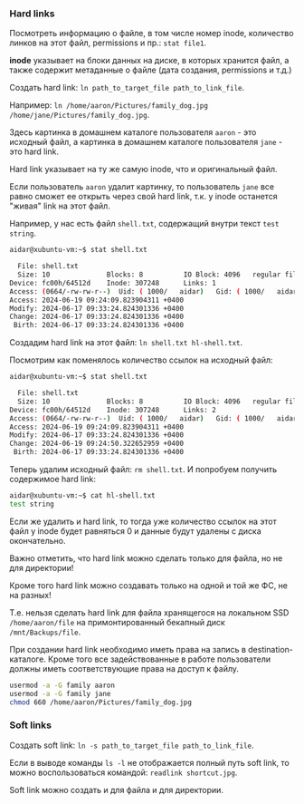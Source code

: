 ### Hard links

Посмотреть информацию о файле, в том числе номер inode, количество линков на этот файл, permissions и пр.: `stat file1`.

**inode** указывает на блоки данных на диске, в которых хранится файл, а также содержит метаданные о файле (дата создания, permissions и т.д.)

Создать hard link: `ln path_to_target_file path_to_link_file`.

Например: `ln /home/aaron/Pictures/family_dog.jpg /home/jane/Pictures/family_dog.jpg`.

Здесь картинка в домашнем каталоге пользователя `aaron` - это исходный файл, а картинка в домашнем каталоге пользователя `jane` - это hard link.

Hard link указывает на ту же самую inode, что и оригинальный файл.

Если пользователь `aaron` удалит картинку, то пользователь `jane` все равно сможет ее открыть через свой hard link, т.к. у inode останется "живая" link на этот файл.

Например, у нас есть файл `shell.txt`, содержащий внутри текст `test string`.

```bash
aidar@xubuntu-vm:~$ stat shell.txt

  File: shell.txt
  Size: 10              Blocks: 8          IO Block: 4096   regular file
Device: fc00h/64512d    Inode: 307248      Links: 1
Access: (0664/-rw-rw-r--)  Uid: ( 1000/   aidar)   Gid: ( 1000/   aidar)
Access: 2024-06-19 09:24:09.823904311 +0400
Modify: 2024-06-17 09:33:24.824301336 +0400
Change: 2024-06-17 09:33:24.824301336 +0400
 Birth: 2024-06-17 09:33:24.824301336 +0400
```

Создадим hard link на этот файл: `ln shell.txt hl-shell.txt`.

Посмотрим как поменялось количество ссылок на исходный файл:

```bash
aidar@xubuntu-vm:~$ stat shell.txt

  File: shell.txt
  Size: 10              Blocks: 8          IO Block: 4096   regular file
Device: fc00h/64512d    Inode: 307248      Links: 2
Access: (0664/-rw-rw-r--)  Uid: ( 1000/   aidar)   Gid: ( 1000/   aidar)
Access: 2024-06-19 09:24:09.823904311 +0400
Modify: 2024-06-17 09:33:24.824301336 +0400
Change: 2024-06-19 09:24:50.322652959 +0400
 Birth: 2024-06-17 09:33:24.824301336 +0400
```

Теперь удалим исходный файл: `rm shell.txt`. И попробуем получить содержимое hard link:

```bash
aidar@xubuntu-vm:~$ cat hl-shell.txt
test string
```

Если же удалить и hard link, то тогда уже количество ссылок на этот файл у inode будет равняться 0 и данные будут удалены с диска окончательно.

Важно отметить, что hard link можно сделать только для файла, но не для директории!

Кроме того hard link можно создавать только на одной и той же ФС, не на разных!

Т.е. нельзя сделать hard link для файла хранящегося на локальном SSD `/home/aaron/file` на примонтированный бекапный диск `/mnt/Backups/file`.

При создании hard link необходимо иметь права на запись в destination-каталоге. Кроме того все задействованные в работе пользователи должны иметь соответствующие права на доступ к файлу.

```bash
usermod -a -G family aaron
usermod -a -G family jane
chmod 660 /home/aaron/Pictures/family_dog.jpg
```

### Soft links

Создать soft link: `ln -s path_to_target_file path_to_link_file`.

Если в выводе команды `ls -l` не отображается полный путь soft link, то можно воспользоваться командой: `readlink shortcut.jpg`.

Soft link можно создать и для файла и для директории.